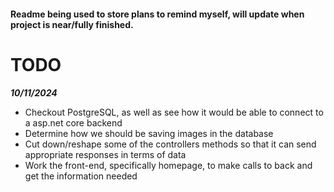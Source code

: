 <h4>Readme being used to store plans to remind myself, will update when project is near/fully finished.</h4>

<h1>TODO</h1>
<b><em>10/11/2024</em></b>

<ul>
  <li>Checkout PostgreSQL, as well as see how it would be able to connect to a asp.net core backend</li>
  <li>Determine how we should be saving images in the database</li>
  <li>Cut down/reshape some of the controllers methods so that it can send appropriate responses in terms of data</li>
  <li>Work the front-end, specifically homepage, to make calls to back and get the information needed</li>
</ul>
